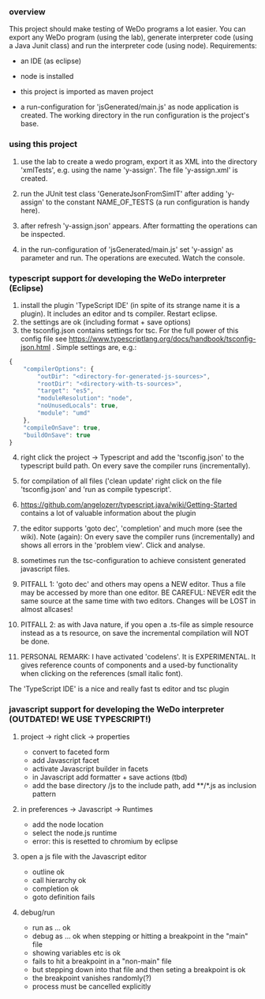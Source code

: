 ### overview

This project should make testing of WeDo programs a lot easier. You can export any WeDo program (using the lab), generate interpreter code (using a Java Junit class)
and run the interpreter code (using node). Requirements:
 
* an IDE (as eclipse)
* node is installed
    
* this project is imported as maven project

* a run-configuration for 'jsGenerated/main.js' as node application is created. The working directory in the run configuration is the project's base.

### using this project

1. use the lab to create a wedo program, export it as XML into the directory 'xmlTests', e.g. using the name 'y-assign'. The file 'y-assign.xml' is created.

2. run the JUnit test class 'GenerateJsonFromSimIT' after adding 'y-assign' to the constant NAME_OF_TESTS (a run configuration is handy here).

3. after refresh 'y-assign.json' appears. After formatting the operations can be inspected.

4. in the run-configuration of 'jsGenerated/main.js' set 'y-assign' as parameter and run.
   The operations are executed. Watch the console.

### typescript support for developing the WeDo interpreter (Eclipse)

1. install the plugin 'TypeScript IDE' (in spite of its strange name it is a plugin). It includes an editor and ts compiler. Restart eclipse.
2. the settings are ok (including format + save options)
3. the tsconfig.json contains settings for tsc. For the full power of this config file see https://www.typescriptlang.org/docs/handbook/tsconfig-json.html .
Simple settings are, e.g.:
```javascript
{
    "compilerOptions": {
        "outDir": "<directory-for-generated-js-sources>",
        "rootDir": "<directory-with-ts-sources>",
        "target": "es5",
        "moduleResolution": "node",
        "noUnusedLocals": true,
        "module": "umd"
    },
    "compileOnSave": true,
    "buildOnSave": true
}
```
4. right click the project -> Typescript and add the 'tsconfig.json' to the typescript build path. On every save the compiler runs (incrementally).
5. for compilation of all files ('clean update' right click on the file 'tsconfig.json' and 'run as compile typescript'.
6. https://github.com/angelozerr/typescript.java/wiki/Getting-Started contains a lot of valuable information about the plugin

7. the editor supports 'goto dec', 'completion' and much more (see the wiki). Note (again): On every save the compiler runs (incrementally) and shows all errors
   in the 'problem view'. Click and analyse.
8. sometimes run the tsc-configuration to achieve consistent generated javascript files.

9. PITFALL 1: 'goto dec' and others may opens a NEW editor. Thus a file may be accessed by more than one editor.
   BE CAREFUL: NEVER edit the same source at the same time with two editors. Changes will be LOST in almost allcases!
10. PITFALL 2: as with Java nature, if you open a .ts-file as simple resource instead as a ts resource, on save the incremental compilation will NOT be done.
10. PERSONAL REMARK: I have activated 'codelens'. It is EXPERIMENTAL. It gives reference counts of components and a used-by functionality when clicking on the
    references (small italic font).
   
The 'TypeScript IDE' is a nice and really fast ts editor and tsc plugin

### javascript support  for developing the WeDo interpreter (OUTDATED! WE USE TYPESCRIPT!)

1. project -> right click -> properties
    * convert to faceted form
    * add Javascript facet
    * activate Javascript builder in facets
    * in Javascript add formatter + save actions (tbd)
    * add the base directory /js to the include path, add **/*.js as inclusion pattern
    
2. in preferences -> Javascript -> Runtimes
    * add the node location
    * select the node.js runtime
    * error: this is resetted to chromium by eclipse

3. open a js file with the Javascript editor
    * outline ok
    * call hierarchy ok
    * completion ok
    * goto definition fails

4. debug/run
    * run as ... ok
    * debug as ... ok when stepping or hitting a breakpoint in the "main" file
    * showing variables etc is ok
    * fails to hit a breakpoint in a "non-main" file
    * but stepping down into that file and then seting a breakpoint is ok
    * the breakpoint vanishes randomly(?)
    * process must be cancelled explicitly
